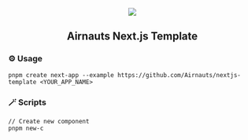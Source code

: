 <p align="center">
    <img src="https://clutchco-static.s3.amazonaws.com/s3fs-public/logos/logo-social-white_0.png">
    <h2 align="center">Airnauts Next.js Template</h2>
</p>

### ⚙️ Usage

```
pnpm create next-app --example https://github.com/Airnauts/nextjs-template <YOUR_APP_NAME>
```

### 🪄 Scripts

```
// Create new component
pnpm new-c
```
